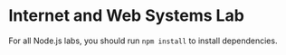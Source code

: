 # Internet and Web Systems Lab

For all Node.js labs, you should run `npm install` to install dependencies.
